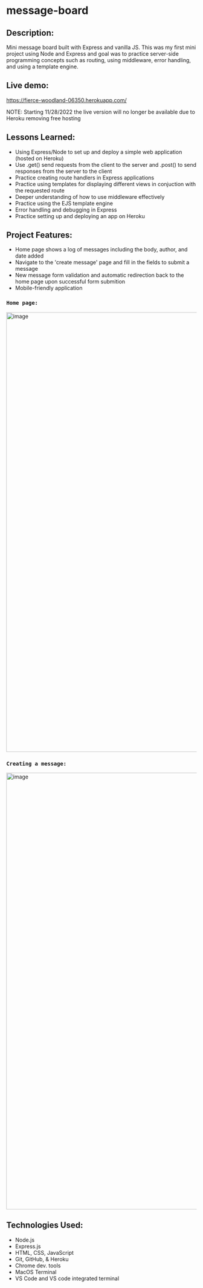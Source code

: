 # message-board

## Description:
Mini message board built with Express and vanilla JS. This was my first mini project using Node and Express and goal was to practice server-side programming concepts such as routing, using middleware, error handling, and using a template engine. 

## Live demo: 
https://fierce-woodland-06350.herokuapp.com/

NOTE: Starting 11/28/2022 the live version will no longer be available due to Heroku removing free hosting


## Lessons Learned: 
* Using Express/Node to set up and deploy a simple web application (hosted on Heroku)
* Use .get() send requests from the client to the server and .post() to send responses from the server to the client 
* Practice creating route handlers in Express applications
* Practice using templates for displaying different views in conjuction with the requested route
* Deeper understanding of how to use middleware effectively
* Practice using the EJS template engine
* Error handling and debugging in Express
* Practice setting up and deploying an app on Heroku


## Project Features: 

* Home page shows a log of messages including the body, author, and date added
* Navigate to the 'create message' page and fill in the fields to submit a message
* New message form validation and automatic redirection back to the home page upon successful form submition
* Mobile-friendly application


### `Home page:`
<img width="1164" alt="image" src="https://user-images.githubusercontent.com/100732012/201226097-e24ddeeb-c366-46ed-a8b6-fa3979ab14aa.png">


### `Creating a message:`
<img width="1156" alt="image" src="https://user-images.githubusercontent.com/100732012/201226017-0dd2a889-ac9d-4a33-b511-a534e83d4a5a.png">


## Technologies Used:

* Node.js
* Express.js
* HTML, CSS, JavaScript
* Git, GitHub, & Heroku
* Chrome dev. tools
* MacOS Terminal
* VS Code and VS code integrated terminal
